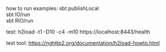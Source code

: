  how to run examples:
 sbt publishLocal<br>
 sbt IO/run<br>
 sbt RIO/run<br>


test: h2load -t1 -D10 -c4 -m10 https://localhost:8443/health

test tool:
https://nghttp2.org/documentation/h2load-howto.html

